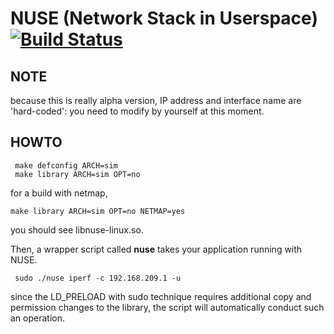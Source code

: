 NUSE (Network Stack in Userspace) [![Build Status](https://travis-ci.org/thehajime/net-next-nuse.png)](https://travis-ci.org/thehajime/net-next-nuse)
===============================


## NOTE
 because this is really alpha version, IP address and interface name are 'hard-coded': you need to modify by yourself at this moment.

## HOWTO

```
 make defconfig ARCH=sim
 make library ARCH=sim OPT=no
```

for a build with netmap,

```
make library ARCH=sim OPT=no NETMAP=yes
```

you should see libnuse-linux.so.

Then, a wrapper script called **nuse** takes your application running with NUSE.

```
 sudo ./nuse iperf -c 192.168.209.1 -u
```

since the LD_PRELOAD with sudo technique requires additional copy and permission changes to the library, the script will automatically conduct such an operation.
